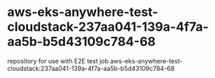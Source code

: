 # aws-eks-anywhere-test-cloudstack-237aa041-139a-4f7a-aa5b-b5d43109c784-68
repository for use with E2E test job aws-eks-anywhere-test-cloudstack:237aa041-139a-4f7a-aa5b-b5d43109c784-68

